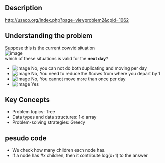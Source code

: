 ## Description
http://usaco.org/index.php?page=viewproblem2&cpid=1062


## Understanding the problem
Suppose this is the current cowvid situation <br />
![image](https://user-images.githubusercontent.com/56232812/115070860-57d2e500-9eaa-11eb-9232-afba5fb3770d.png)<br />
which of these situations is valid for the **next day**?<br />

- ![image](https://user-images.githubusercontent.com/56232812/115072115-fb70c500-9eab-11eb-8bdc-941fd717c6c1.png)
No, you can not do both duplicating and moving per day<br />
- ![image](https://user-images.githubusercontent.com/56232812/115072039-e3994100-9eab-11eb-9288-8307a6e89381.png)
No, You need to reduce the #cows from where you depart by 1<br />
- ![image](https://user-images.githubusercontent.com/56232812/115071947-c49aaf00-9eab-11eb-9073-af16a1981201.png)
No, You cannot move more than once per day<br />
- ![image](https://user-images.githubusercontent.com/56232812/115071808-8e5d2f80-9eab-11eb-9371-db9e0957e8b9.png)
Yes<br />
## Key Concepts
 - Problem topics: Tree
 - Data types and data structures: 1-d array
 - Problem-solving strategies: Greedy


## pesudo code
- We check how many children each node has. 
- If a node has #x children, then it contribute log(x+1) to the answer
